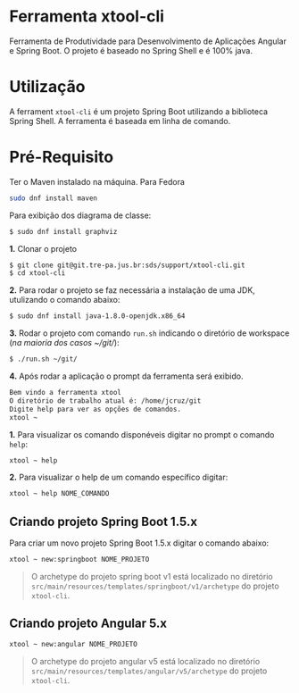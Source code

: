 # Ferramenta xtool-cli

Ferramenta de Produtividade para Desenvolvimento de Aplicações Angular e Spring Boot. O projeto é baseado no Spring Shell e é 100% java.

# Utilização

A ferrament `xtool-cli` é um projeto Spring Boot utilizando a biblioteca Spring Shell. A ferramenta é baseada em linha de comando.

# Pré-Requisito
Ter o Maven instalado na máquina.
Para Fedora
```sh
sudo dnf install maven
```

Para exibição dos diagrama de classe:

```sh
$ sudo dnf install graphviz
```

**1.** Clonar o projeto 

```sh
$ git clone git@git.tre-pa.jus.br:sds/support/xtool-cli.git
$ cd xtool-cli
```

**2.** Para rodar o projeto se faz necessária a instalação de uma JDK, utulizando o comando abaixo:

```sh
$ sudo dnf install java-1.8.0-openjdk.x86_64
```

**3.** Rodar o projeto com comando `run.sh` indicando o diretório de workspace (*na maioria dos casos ~/git/*):

```sh
$ ./run.sh ~/git/
```

**4.** Após rodar a aplicação o prompt da ferramenta será exibido.

```sh
Bem vindo a ferramenta xtool
O diretório de trabalho atual é: /home/jcruz/git
Digite help para ver as opções de comandos.
xtool ~ 
```

**1.** Para visualizar os comando disponéveis digitar no prompt o comando `help`:

```sh
xtool ~ help
```

**2.** Para visualizar o help de um comando específico digitar: 

```sh
xtool ~ help NOME_COMANDO
```


## Criando projeto Spring Boot 1.5.x

Para criar um novo projeto Spring Boot 1.5.x digitar o comando abaixo:

```sh
xtool ~ new:springboot NOME_PROJETO
```

> O archetype do projeto spring boot v1 está localizado no diretório `src/main/resources/templates/springboot/v1/archetype` do projeto `xtool-cli`.

## Criando projeto Angular 5.x

```sh
xtool ~ new:angular NOME_PROJETO
```

> O archetype do projeto angular v5 está localizado no diretório `src/main/resources/templates/angular/v5/archetype` do projeto `xtool-cli`.
